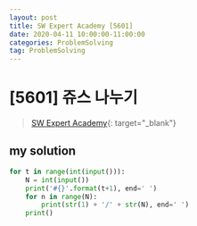 ```yaml
---
layout: post
title: SW Expert Academy [5601]
date: 2020-04-11 10:00:00-11:00:00
categories: ProblemSolving
tag: ProblemSolving
---
```


# [5601] 쥬스 나누기
> [SW Expert Academy](https://swexpertacademy.com/main/main.do){: target="_blank"}

## my solution
```python
for t in range(int(input())):
    N = int(input())
    print('#{}'.format(t+1), end=' ')
    for n in range(N):
        print(str(1) + '/' + str(N), end=' ')
    print()
```
